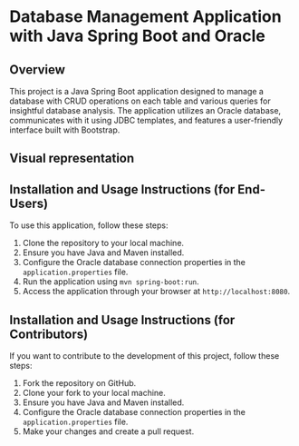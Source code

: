 # Database Management Application with Java Spring Boot and Oracle

## Overview
This project is a Java Spring Boot application designed to manage a database with CRUD operations on each table and various queries for insightful database analysis. The application utilizes an Oracle database, communicates with it using JDBC templates, and features a user-friendly interface built with Bootstrap.

## Visual representation


## Installation and Usage Instructions (for End-Users)
To use this application, follow these steps:
1. Clone the repository to your local machine.
2. Ensure you have Java and Maven installed.
3. Configure the Oracle database connection properties in the `application.properties` file.
4. Run the application using `mvn spring-boot:run`.
5. Access the application through your browser at `http://localhost:8080`.

## Installation and Usage Instructions (for Contributors)
If you want to contribute to the development of this project, follow these steps:
1. Fork the repository on GitHub.
2. Clone your fork to your local machine.
3. Ensure you have Java and Maven installed.
4. Configure the Oracle database connection properties in the `application.properties` file.
5. Make your changes and create a pull request.

